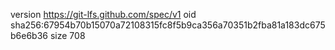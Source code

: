 version https://git-lfs.github.com/spec/v1
oid sha256:67954b70b15070a72108315fc8f5b9ca356a70351b2fba81a183dc675b6e6b36
size 708
